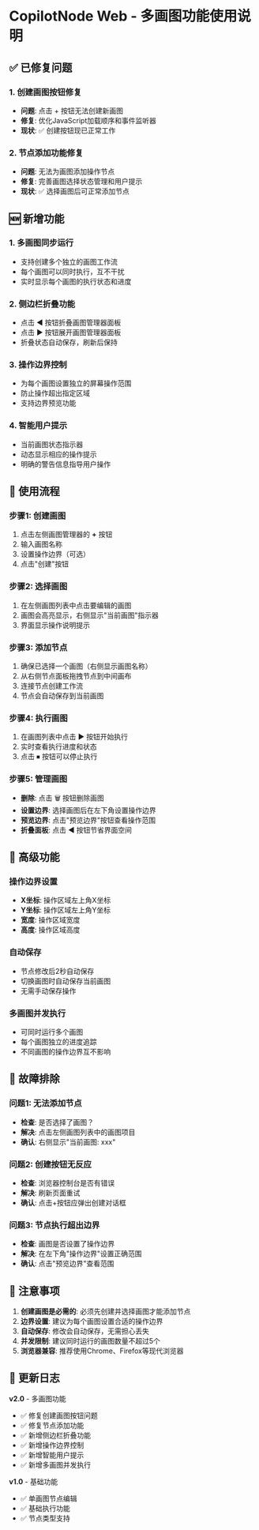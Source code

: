 # CopilotNode Web - 多画图功能使用说明

## ✅ 已修复问题

### 1. 创建画图按钮修复
- **问题**: 点击 + 按钮无法创建新画图
- **修复**: 优化JavaScript加载顺序和事件监听器
- **现状**: ✅ 创建按钮现已正常工作

### 2. 节点添加功能修复
- **问题**: 无法为画图添加操作节点
- **修复**: 完善画图选择状态管理和用户提示
- **现状**: ✅ 选择画图后可正常添加节点

## 🆕 新增功能

### 1. 多画图同步运行
- 支持创建多个独立的画图工作流
- 每个画图可以同时执行，互不干扰
- 实时显示每个画图的执行状态和进度

### 2. 侧边栏折叠功能
- 点击 ◀ 按钮折叠画图管理器面板
- 点击 ▶ 按钮展开画图管理器面板
- 折叠状态自动保存，刷新后保持

### 3. 操作边界控制
- 为每个画图设置独立的屏幕操作范围
- 防止操作超出指定区域
- 支持边界预览功能

### 4. 智能用户提示
- 当前画图状态指示器
- 动态显示相应的操作提示
- 明确的警告信息指导用户操作

## 🚀 使用流程

### 步骤1: 创建画图
1. 点击左侧画图管理器的 **+** 按钮
2. 输入画图名称
3. 设置操作边界（可选）
4. 点击"创建"按钮

### 步骤2: 选择画图
1. 在左侧画图列表中点击要编辑的画图
2. 画图会高亮显示，右侧显示"当前画图"指示器
3. 界面显示操作说明提示

### 步骤3: 添加节点
1. 确保已选择一个画图（右侧显示画图名称）
2. 从右侧节点面板拖拽节点到中间画布
3. 连接节点创建工作流
4. 节点会自动保存到当前画图

### 步骤4: 执行画图
1. 在画图列表中点击 ▶ 按钮开始执行
2. 实时查看执行进度和状态
3. 点击 ⏹ 按钮可以停止执行

### 步骤5: 管理画图
- **删除**: 点击 🗑️ 按钮删除画图
- **设置边界**: 选择画图后在左下角设置操作边界
- **预览边界**: 点击"预览边界"按钮查看操作范围
- **折叠面板**: 点击 ◀ 按钮节省界面空间

## 🔧 高级功能

### 操作边界设置
- **X坐标**: 操作区域左上角X坐标
- **Y坐标**: 操作区域左上角Y坐标  
- **宽度**: 操作区域宽度
- **高度**: 操作区域高度

### 自动保存
- 节点修改后2秒自动保存
- 切换画图时自动保存当前画图
- 无需手动保存操作

### 多画图并发执行
- 可同时运行多个画图
- 每个画图独立的进度追踪
- 不同画图的操作边界互不影响

## 🐛 故障排除

### 问题1: 无法添加节点
- **检查**: 是否选择了画图？
- **解决**: 点击左侧画图列表中的画图项目
- **确认**: 右侧显示"当前画图: xxx"

### 问题2: 创建按钮无反应
- **检查**: 浏览器控制台是否有错误
- **解决**: 刷新页面重试
- **确认**: 点击+按钮应弹出创建对话框

### 问题3: 节点执行超出边界
- **检查**: 画图是否设置了操作边界
- **解决**: 在左下角"操作边界"设置正确范围
- **确认**: 点击"预览边界"查看范围

## 📝 注意事项

1. **创建画图是必需的**: 必须先创建并选择画图才能添加节点
2. **边界设置**: 建议为每个画图设置合适的操作边界
3. **自动保存**: 修改会自动保存，无需担心丢失
4. **并发限制**: 建议同时运行的画图数量不超过5个
5. **浏览器兼容**: 推荐使用Chrome、Firefox等现代浏览器

## 🔄 更新日志

**v2.0** - 多画图功能
- ✅ 修复创建画图按钮问题
- ✅ 修复节点添加功能
- ✅ 新增侧边栏折叠功能
- ✅ 新增操作边界控制
- ✅ 新增智能用户提示
- ✅ 新增多画图并发执行

**v1.0** - 基础功能
- ✅ 单画图节点编辑
- ✅ 基础执行功能
- ✅ 节点类型支持